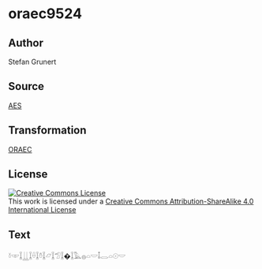 # oraec9524

## Author

Stefan Grunert

## Source

[AES](https://github.com/simondschweitzer/aes)

## Transformation

[ORAEC](https://oraec.github.io/)

## License

<a rel="license" href="http://creativecommons.org/licenses/by-sa/4.0/"><img alt="Creative Commons License" style="border-width:0" src="https://i.creativecommons.org/l/by-sa/4.0/88x31.png" /></a><br />This work is licensed under a <a rel="license" href="http://creativecommons.org/licenses/by-sa/4.0/">Creative Commons Attribution-ShareAlike 4.0 International License</a>

## Text

𓍱𓎱𓆼𓋲𓆼𓏐𓆼𓏊𓆼𓃿𓆼𓅿𓆼�𓆼𓅓𓐍𓏏𓎟𓄤𓂋𓏏𓇳𓎟<br>

